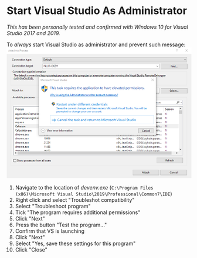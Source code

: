 # Start Visual Studio As Administrator

_This has been personally tested and confirmed with Windows 10 for Visual Studio 2017 and 2019._

To *always* start Visual Studio as administrator and prevent such message:
![Elevated Permissions Required In Visual Studio](../assets/vs-elevated-permissions.png?raw=true)

1. Navigate to the location of _devenv.exe_ (`C:\Program Files (x86)\Microsoft Visual Studio\2019\Professional\Common7\IDE`)
2. Right click and select "Troubleshot compatibility"
3. Select "Troubleshoot program"
4. Tick "The program requires additional permissions"
5. Click "Next"
6. Press the button "Test the program..."
7. Confirm that VS is launching
8. Click "Next"
9. Select "Yes, save these settings for this program"
10. Click "Close"